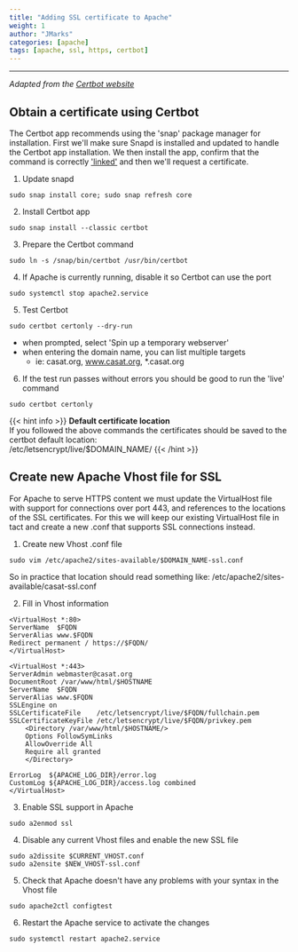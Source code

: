 ```yaml
---
title: "Adding SSL certificate to Apache"
weight: 1
author: "JMarks"
categories: [apache]
tags: [apache, ssl, https, certbot]
---
```

---
*Adapted from the [Certbot website](https://certbot.eff.org/lets-encrypt)*

## Obtain a certificate using Certbot
The Certbot app recommends using the 'snap' package manager for installation. First we'll make sure Snapd is installed and updated to handle the Certbot app installation. We then install the app, confirm that the command is correctly ['linked'](http://manpages.ubuntu.com/manpages/xenial/man1/ln.1.html) and then we'll request a certificate.

1. Update snapd
```
sudo snap install core; sudo snap refresh core
```

2. Install Certbot app
```
sudo snap install --classic certbot
```

3. Prepare the Certbot command
```
sudo ln -s /snap/bin/certbot /usr/bin/certbot
```

4. If Apache is currently running, disable it so Certbot can use the port
```
sudo systemctl stop apache2.service
```

5. Test Certbot
```
sudo certbot certonly --dry-run
```
- when prompted, select 'Spin up a temporary webserver'
- when entering the domain name, you can list multiple targets
    - ie: casat.org, www.casat.org, *.casat.org

6. If the test run passes without errors you should be good to run the 'live' command
```
sudo certbot certonly
```  
{{< hint info >}}
**Default certificate location**\
If you followed the above commands the certificates should be saved to the certbot default location:\
/etc/letsencrypt/live/$DOMAIN_NAME/
{{< /hint >}}


## Create new Apache Vhost file for SSL

For Apache to serve HTTPS content we must update the VirtualHost file with support for connections over port 443, and references to the locations of the SSL certificates. For this we will keep our existing VirtualHost file in tact and create a new .conf that supports SSL connections instead.

1. Create new Vhost .conf file
```
sudo vim /etc/apache2/sites-available/$DOMAIN_NAME-ssl.conf
```
So in practice that location should read something like: /etc/apache2/sites-available/casat-ssl.conf

2. Fill in Vhost information
```
<VirtualHost *:80>
ServerName  $FQDN
ServerAlias www.$FQDN
Redirect permanent / https://$FQDN/
</VirtualHost>

<VirtualHost *:443>
ServerAdmin webmaster@casat.org
DocumentRoot /var/www/html/$HOSTNAME
ServerName  $FQDN
ServerAlias www.$FQDN
SSLEngine on
SSLCertificateFile    /etc/letsencrypt/live/$FQDN/fullchain.pem
SSLCertificateKeyFile /etc/letsencrypt/live/$FQDN/privkey.pem
    <Directory /var/www/html/$HOSTNAME/>
    Options FollowSymLinks
    AllowOverride All
    Require all granted
    </Directory>

ErrorLog  ${APACHE_LOG_DIR}/error.log
CustomLog ${APACHE_LOG_DIR}/access.log combined
</VirtualHost>
```

3. Enable SSL support in Apache
```
sudo a2enmod ssl
```

4. Disable any current Vhost files and enable the new SSL file
```
sudo a2dissite $CURRENT_VHOST.conf
sudo a2ensite $NEW_VHOST-ssl.conf
```

5. Check that Apache doesn't have any problems with your syntax in the Vhost file
```
sudo apache2ctl configtest
```

6. Restart the Apache service to activate the changes
```
sudo systemctl restart apache2.service
```
